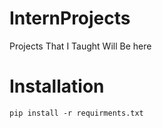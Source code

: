 # InternProjects
 Projects That I Taught Will Be here
# Installation
`pip install -r requirments.txt`
